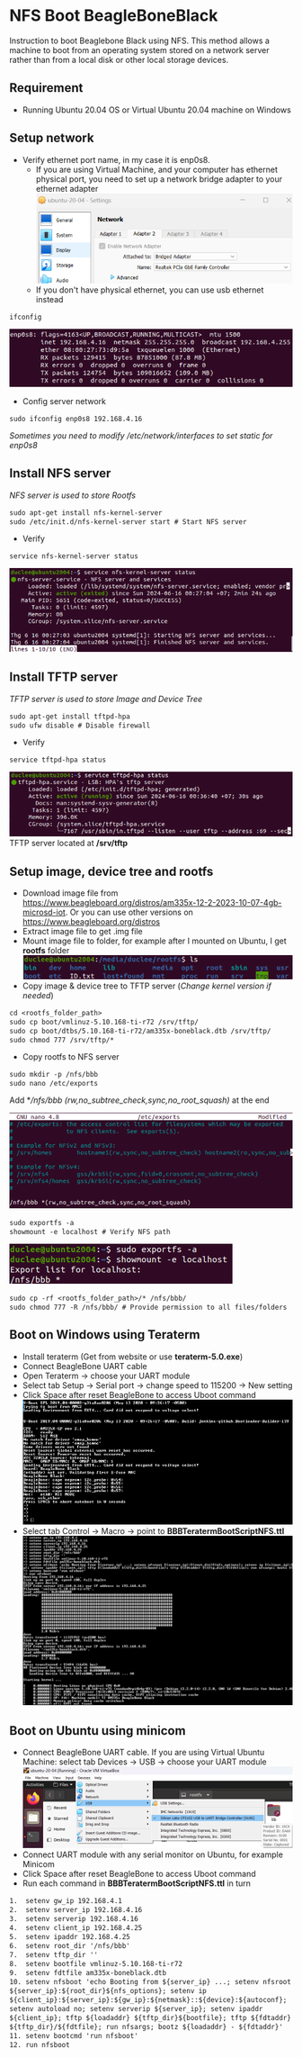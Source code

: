 # NFS Boot BeagleBoneBlack
Instruction to boot Beaglebone Black using NFS. This method allows a machine to boot from an operating system stored on a network server rather than from a local disk or other local storage devices.
## Requirement
* Running Ubuntu 20.04 OS or Virtual Ubuntu 20.04 machine on Windows

## Setup network 
* Verify ethernet port name, in my case it is enp0s8. 
  * If you are using Virtual Machine, and your computer has ethernet physical port, you need to set up a network bridge adapter to your ethernet adapter
  ![setupethernet](images/ethernet.png)
  * If you don't have physical ethernet, you can use usb ethernet instead
```
ifconfig
```
![Ethernet](images/ifconfig.png)
* Config server network
```
sudo ifconfig enp0s8 192.168.4.16
```
*Sometimes you need to modify /etc/network/interfaces to set static for enp0s8*

## Install NFS server
*NFS server is used to store Rootfs*
```
sudo apt-get install nfs-kernel-server
sudo /etc/init.d/nfs-kernel-server start # Start NFS server
```
* Verify
```
service nfs-kernel-server status
```
![NFS](images/NFS_verify.png)
## Install TFTP server
*TFTP server is used to store Image and Device Tree*
```
sudo apt-get install tftpd-hpa
sudo ufw disable # Disable firewall
```
* Verify
```
service tftpd-hpa status
```
![TFTP](images/TFTP_verify.png)
TFTP server located at **/srv/tftp**
## Setup image, device tree and rootfs
* Download image file from https://www.beagleboard.org/distros/am335x-12-2-2023-10-07-4gb-microsd-iot. Or you can use other versions on https://www.beagleboard.org/distros
* Extract image file to get .img file
* Mount image file to folder, for example after I mounted on Ubuntu, I get **rootfs** folder
![IMG](images/img.png)
* Copy image & device tree to TFTP server (*Change kernel version if needed*)
```
cd <rootfs_folder_path>
sudo cp boot/vmlinuz-5.10.168-ti-r72 /srv/tftp/
sudo cp boot/dtbs/5.10.168-ti-r72/am335x-boneblack.dtb /srv/tftp/
sudo chmod 777 /srv/tftp/*
```
* Copy rootfs to NFS server
```
sudo mkdir -p /nfs/bbb
sudo nano /etc/exports
```
Add **/nfs/bbb *(rw,no_subtree_check,sync,no_root_squash)** at the end

![exports](images/exports.png)
```
sudo exportfs -a
showmount -e localhost # Verify NFS path
```
![showmount](images/showmount.png)
```
sudo cp -rf <rootfs_folder_path>/* /nfs/bbb/
sudo chmod 777 -R /nfs/bbb/ # Provide permission to all files/folders
```
## Boot on Windows using Teraterm
* Install teraterm (Get from website or use **teraterm-5.0.exe**)
* Connect BeagleBone UART cable
* Open Teraterm -> choose your UART module
* Select tab Setup -> Serial port -> change speed to 115200 -> New setting
* Click Space after reset BeagleBone to access Uboot command
![uboot](images/uboot.png)
* Select tab Control -> Macro -> point to **BBBTeratermBootScriptNFS.ttl**
![teraterm](images/bootteraterm.png)

## Boot on Ubuntu using minicom
* Connect BeagleBone UART cable. If you are using Virtual Ubuntu Machine: select tab Devices -> USB -> choose your UART module
![minicomsetup](images/minicomsetup.png)
* Connect UART module with any serial monitor on Ubuntu, for example Minicom
* Click Space after reset BeagleBone to access Uboot command
* Run each command in **BBBTeratermBootScriptNFS.ttl** in turn
```
1.  setenv gw_ip 192.168.4.1
2.  setenv server_ip 192.168.4.16
3.  setenv serverip 192.168.4.16
4.  setenv client_ip 192.168.4.25
5.  setenv ipaddr 192.168.4.25
6.  setenv root_dir '/nfs/bbb'
7.  setenv tftp_dir ''
8.  setenv bootfile vmlinuz-5.10.168-ti-r72
9.  setenv fdtfile am335x-boneblack.dtb
10. setenv nfsboot 'echo Booting from ${server_ip} ...; setenv nfsroot ${server_ip}:${root_dir}${nfs_options}; setenv ip ${client_ip}:${server_ip}:${gw_ip}:${netmask}::${device}:${autoconf}; setenv autoload no; setenv serverip ${server_ip}; setenv ipaddr ${client_ip}; tftp ${loadaddr} ${tftp_dir}${bootfile}; tftp ${fdtaddr} ${tftp_dir}/${fdtfile}; run nfsargs; bootz ${loadaddr} - ${fdtaddr}'
11. setenv bootcmd 'run nfsboot'
12. run nfsboot
```